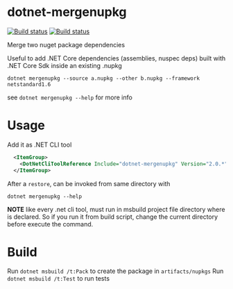 # dotnet-mergenupkg

[![Build status](https://ci.appveyor.com/api/projects/status/nrms1e19gmcl2rty?svg=true)](https://ci.appveyor.com/project/enricosada/dotnet-mergenupkg)
[![Build status](https://travis-ci.org/enricosada/dotnet-mergenupkg.svg)](https://travis-ci.org/enricosada/dotnet-mergenupkg)

Merge two nuget package dependencies

Useful to add .NET Core dependencies (assemblies, nuspec deps) built with .NET Core Sdk inside 
an existing .nupkg

```
dotnet mergenupkg --source a.nupkg --other b.nupkg --framework netstandard1.6
```

see `dotnet mergenupkg --help` for more info

# Usage

Add it as .NET CLI tool

```xml
  <ItemGroup>
    <DotNetCliToolReference Include="dotnet-mergenupkg" Version="2.0.*" />
  </ItemGroup>
```

After a `restore`, can be invoked from same directory with

```
dotnet mergenupkg --help
```

**NOTE** like every .net cli tool, must run in msbuild project file directory where is declared.
So if you run it from build script, change the current directory before execute the command.


# Build

Run `dotnet msbuild /t:Pack` to create the package in `artifacts/nupkgs`
Run `dotnet msbuild /t:Test` to run tests
